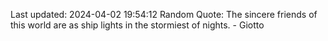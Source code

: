 Last updated: 2024-04-02 19:54:12
Random Quote: The sincere friends of this world are as ship lights in the stormiest of nights. - Giotto
